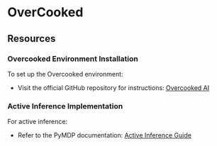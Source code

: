 # OverCooked


## Resources

### Overcooked Environment Installation
To set up the Overcooked environment:
- Visit the official GitHub repository for instructions: [Overcooked AI](https://github.com/HumanCompatibleAI/overcooked_ai)

### Active Inference Implementation
For active inference:
- Refer to the PyMDP documentation: [Active Inference Guide](https://pymdp-rtd.readthedocs.io/en/latest/index.html)


